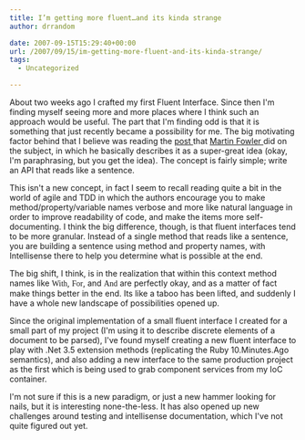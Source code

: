 ```yaml
---
title: I’m getting more fluent…and its kinda strange
author: drrandom

date: 2007-09-15T15:29:40+00:00
url: /2007/09/15/im-getting-more-fluent-and-its-kinda-strange/
tags:
  - Uncategorized

---
```

About two weeks ago I crafted my first Fluent Interface.  Since then I'm finding myself seeing more and more places where I think such an approach would be useful.  The part that I'm finding odd is that it is something that just recently became a possibility for me.  The big motivating factor behind that I believe was reading the [post ](1) that [Martin Fowler ](2) did on the subject, in which he basically describes it as a super-great idea (okay, I'm paraphrasing, but you get the idea).  The concept is fairly simple; write an API that reads like a sentence.  

This isn't a new concept, in fact I seem to recall reading quite a bit in the world of agile and TDD in which the authors encourage you to make method/property/variable names verbose and more like natural language in order to improve readability of code, and make the items more self-documenting.  I think the big difference, though, is that fluent interfaces tend to be more granular.  Instead of a single method that reads like a sentence, you are building a sentence using method and property names, with Intellisense there to help you determine what is possible at the end.

The big shift, I think, is in the realization that within this context method names like <font face="Consolas">With</font>, <font face="Consolas">For</font>, and <font face="Consolas">And</font> are perfectly okay, and as a matter of fact make things better in the end.  Its like a taboo has been lifted, and suddenly I have a whole new landscape of possibilities opened up.

Since the original implementation of a small fluent interface I created for a small part of my project (I'm using it to describe discrete elements of a document to be parsed), I've found myself creating a new fluent interface to play with .Net 3.5 extension methods (replicating the Ruby 10.Minutes.Ago semantics), and also adding a new interface to the same production project as the first which is being used to grab component services from my IoC container.

I'm not sure if this is a new paradigm, or just a new hammer looking for nails, but it is interesting none-the-less. It has also opened up new challenges around testing and intellisense documentation, which I've not quite figured out yet.

 [1]: http://martinfowler.com/bliki/FluentInterface.html
 [2]: http://martinfowler.com/bliki